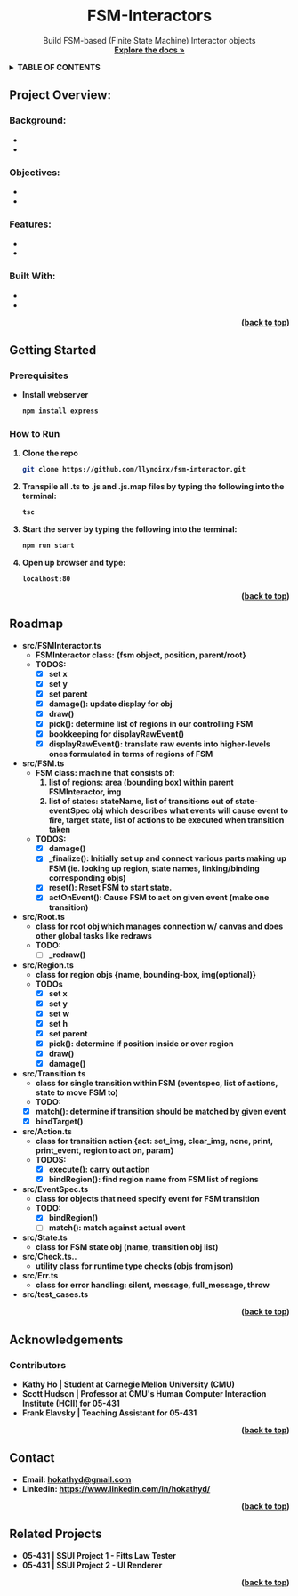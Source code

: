 
<a id="readme-top"></a>

<!-- PROJECT SHIELDS -->
<!-- ![Contributors][contributors-shield]][contributors-url]-->
<!--[![Forks][forks-shield]][forks-url]-->
<!--[![Stargazers][stars-shield]][stars-url]-->
<!-- [![Issues][issues-shield]][issues-url]-->
<!--[![MIT License][license-shield]][license-url]-->
<!--[![LinkedIn][linkedin-shield]][linkedin-url]-->

<!-- HEADER -->
<br />
  <h1 align="center">FSM-Interactors</h1>
  <p align="center">Build FSM-based (Finite State Machine) Interactor objects
    <br />
    <a href="https://github.com/llynoirx/fsm-interactor"><strong>Explore the docs »</strong></a>
   </p>
</div>

<!-- TABLE OF CONTENTS -->

<details>
  <summary><strong>TABLE OF CONTENTS<strong/></summary>
  <ol>
    <li>
      <a href="#project-overview">Project Overview</a>
      <ul>
        <li><a href="#background">Background</a></li>
        <li><a href="#objectives">Objectives</a></li>
        <li><a href="#features">Features</a></li>
        <li><a href="#built-with">Built With</a></li>
      </ul>
    </li>
    <li>
      <a href="#getting-started">Getting Started</a>
      <ul>
        <li><a href="#prerequisites">Prerequisites</a></li>
        <li><a href="#how-to-run">How to Run</a></li>
      </ul>
    </li>
    <li><a href="#roadmap">Roadmap</a></li>
    <li><a href="#acknowledgements">Acknowledgements</a></li>
     <ul>
        <li><a href="#contributors">Contributors</a></li>
      </ul>
     <li><a href="#contact">Contact</a></li>
    <li><a href="#related-projects">Related Projects</a></li>
  </ol>
</details>

<!-- PROJECT OVERVIEW -->
## Project Overview:
<!-- [![Product Name Gif][product-screenshot]](https://example.com) -->

### Background:
*
*


### Objectives:
*
*

### Features:
*
*

### Built With:
*
*

<p align="right">(<a href="#readme-top">back to top</a>)</p>



<!-- GETTING STARTED -->
## Getting Started

### Prerequisites
* Install webserver
  ```sh
  npm install express
  ```

### How to Run
1. Clone the repo
   ```sh
   git clone https://github.com/llynoirx/fsm-interactor.git
   ```
3. Transpile all .ts to .js and .js.map files by typing the following into the terminal:
   ```sh
   tsc
   ```
4. Start the server by typing the following into the terminal:
   ```sh
   npm run start
   ```
5. Open up browser and type:
   ```sh
   localhost:80
   ```
<p align="right">(<a href="#readme-top">back to top</a>)</p>


<!-- ROADMAP -->
## Roadmap
* src/FSMInteractor.ts
  - FSMInteractor class: {fsm object, position, parent/root}
  - TODOS:
    - [x] set x
    - [x] set y
    - [x] set parent
    - [x] damage(): update display for obj
    - [x] draw()
    - [x] pick(): determine list of regions in our controlling FSM
    - [x] bookkeeping for displayRawEvent()
    - [x] displayRawEvent():  translate raw events into higher-levels ones formulated in terms of regions of FSM 
* src/FSM.ts
  - FSM class: machine that consists of:
    1. list of regions: area (bounding box) within parent FSMInteractor, img
    2. list of states: stateName, list of transitions out of state- eventSpec obj which describes what events will cause event to fire, target state, list of actions to be executed when transition taken
  - TODOS: 
    - [x] damage()
    - [x] _finalize(): Initially set up and connect various parts making up FSM (ie. looking up region, state names, linking/binding corresponding objs)
    - [x] reset(): Reset FSM to start state. 
    - [x] actOnEvent(): Cause FSM to act on given event (make one transition)
* src/Root.ts
    - class for root obj which manages connection w/ canvas and does other global tasks like redraws
    - TODO: 
      - [ ] _redraw()
* src/Region.ts
  - class for region objs {name, bounding-box, img(optional)}
  - TODOs
    - [x] set x
    - [x] set y
    - [x] set w
    - [x] set h
    - [x] set parent
    - [x] pick(): determine if position inside or over region
    - [x] draw()  
    - [x] damage() 
* src/Transition.ts
    - class for single transition within FSM (eventspec, list of actions, state to move FSM to)
    - TODO: 
    - [x] match(): determine if transition should be matched by given event
    - [x] bindTarget() 
* src/Action.ts
  - class for transition action {act: set_img, clear_img, none, print, print_event, region to act on, param}
  - TODOS:
    - [x] execute(): carry out action
    - [x] bindRegion(): find region name from FSM list of regions 
* src/EventSpec.ts
  - class for objects that need specify event for FSM transition  
  - TODO: 
    - [x] bindRegion()
    - [ ] match(): match against actual event
* src/State.ts
    - class for FSM state obj (name, transition obj list)
* src/Check.ts..
  - utility class for runtime type checks (objs from json)
* src/Err.ts
  - class for error handling: silent, message, full_message, throw
* src/test_cases.ts



<!-- See the [open issues](https://github.com/othneildrew/Best-README-Template/issues) for a full list of proposed features (and known issues). -->

<p align="right">(<a href="#readme-top">back to top</a>)</p>


## Acknowledgements

### Contributors
* Kathy Ho | Student at Carnegie Mellon University (CMU)
* Scott Hudson | Professor at CMU's Human Computer Interaction Institute (HCII) for 05-431
* Frank Elavsky | Teaching Assistant for 05-431

<p align="right">(<a href="#readme-top">back to top</a>)</p>

## Contact
* Email: hokathyd@gmail.com
* Linkedin: https://www.linkedin.com/in/hokathyd/

<p align="right">(<a href="#readme-top">back to top</a>)</p>

## Related Projects 
* 05-431 | SSUI Project 1 - Fitts Law Tester
* 05-431 | SSUI Project 2 - UI Renderer

<p align="right">(<a href="#readme-top">back to top</a>)</p>

<!-- MARKDOWN LINKS & IMAGES -->
<!-- https://www.markdownguide.org/basic-syntax/#reference-style-links -->
[contributors-shield]: https://img.shields.io/github/contributors/othneildrew/Best-README-Template.svg?style=for-the-badge
[contributors-url]: https://github.com/othneildrew/Best-README-Template/graphs/contributors
[forks-shield]: https://img.shields.io/github/forks/othneildrew/Best-README-Template.svg?style=for-the-badge
[forks-url]: https://github.com/othneildrew/Best-README-Template/network/members
[stars-shield]: https://img.shields.io/github/stars/othneildrew/Best-README-Template.svg?style=for-the-badge
[stars-url]: https://github.com/othneildrew/Best-README-Template/stargazers
[issues-shield]: https://img.shields.io/github/issues/othneildrew/Best-README-Template.svg?style=for-the-badge
[issues-url]: https://github.com/othneildrew/Best-README-Template/issues
[license-shield]: https://img.shields.io/github/license/othneildrew/Best-README-Template.svg?style=for-the-badge
[license-url]: https://github.com/othneildrew/Best-README-Template/blob/master/LICENSE.txt
[linkedin-shield]: https://img.shields.io/badge/-LinkedIn-black.svg?style=for-the-badge&logo=linkedin&colorB=555
[linkedin-url]: https://linkedin.com/in/othneildrew
[product-screenshot]: images/screenshot.png
[Next.js]: https://img.shields.io/badge/next.js-000000?style=for-the-badge&logo=nextdotjs&logoColor=white
[Next-url]: https://nextjs.org/
[React.js]: https://img.shields.io/badge/React-20232A?style=for-the-badge&logo=react&logoColor=61DAFB
[React-url]: https://reactjs.org/
[Vue.js]: https://img.shields.io/badge/Vue.js-35495E?style=for-the-badge&logo=vuedotjs&logoColor=4FC08D
[Vue-url]: https://vuejs.org/
[Angular.io]: https://img.shields.io/badge/Angular-DD0031?style=for-the-badge&logo=angular&logoColor=white
[Angular-url]: https://angular.io/
[Svelte.dev]: https://img.shields.io/badge/Svelte-4A4A55?style=for-the-badge&logo=svelte&logoColor=FF3E00
[Svelte-url]: https://svelte.dev/
[Laravel.com]: https://img.shields.io/badge/Laravel-FF2D20?style=for-the-badge&logo=laravel&logoColor=white
[Laravel-url]: https://laravel.com
[Bootstrap.com]: https://img.shields.io/badge/Bootstrap-563D7C?style=for-the-badge&logo=bootstrap&logoColor=white
[Bootstrap-url]: https://getbootstrap.com
[JQuery.com]: https://img.shields.io/badge/jQuery-0769AD?style=for-the-badge&logo=jquery&logoColor=white
[JQuery-url]: https://jquery.com 
